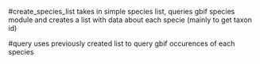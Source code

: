 #create_species_list 
takes in simple species list, queries gbif species module and creates a list with data about each specie (mainly to get taxon id)

#query 
uses previously created list to query gbif occurences of each species 




